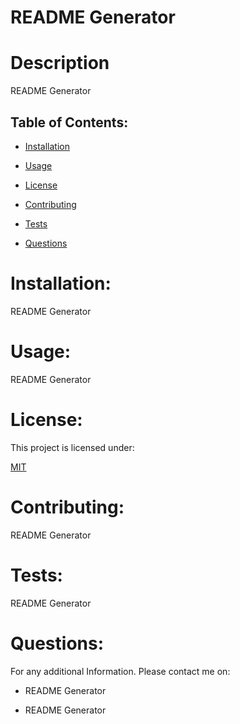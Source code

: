   

# README Generator     

# Description

README Generator
  
## Table of Contents:
  
* [Installation](#Installation)

* [Usage](#Usage)

* [License](#License)

* [Contributing](#Contributing)

* [Tests](#Tests)

* [Questions](#Questions)
  
# Installation:
  
README Generator
  
# Usage:
  
README Generator

# License:
  
This project is licensed under:
    
[MIT](https://opensource.org/licenses/MIT)

# Contributing:
  
README Generator
  
# Tests:
  
README Generator
  
# Questions:
  
For any additional Information. Please contact me on:

* README Generator
  
* README Generator